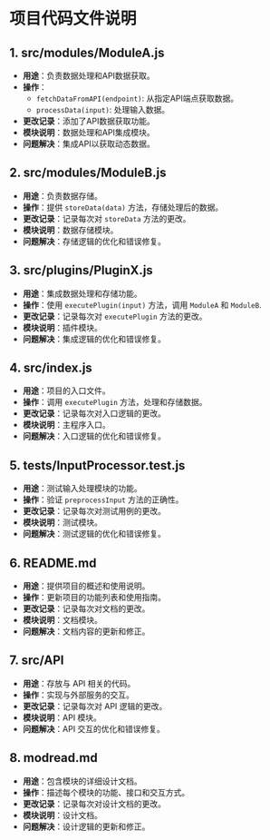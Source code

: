 # 项目代码文件说明

## 1. src/modules/ModuleA.js
- **用途**：负责数据处理和API数据获取。
- **操作**：
  - `fetchDataFromAPI(endpoint)`: 从指定API端点获取数据。
  - `processData(input)`: 处理输入数据。
- **更改记录**：添加了API数据获取功能。
- **模块说明**：数据处理和API集成模块。
- **问题解决**：集成API以获取动态数据。

## 2. src/modules/ModuleB.js
- **用途**：负责数据存储。
- **操作**：提供 `storeData(data)` 方法，存储处理后的数据。
- **更改记录**：记录每次对 `storeData` 方法的更改。
- **模块说明**：数据存储模块。
- **问题解决**：存储逻辑的优化和错误修复。

## 3. src/plugins/PluginX.js
- **用途**：集成数据处理和存储功能。
- **操作**：使用 `executePlugin(input)` 方法，调用 `ModuleA` 和 `ModuleB`.
- **更改记录**：记录每次对 `executePlugin` 方法的更改。
- **模块说明**：插件模块。
- **问题解决**：集成逻辑的优化和错误修复。

## 4. src/index.js
- **用途**：项目的入口文件。
- **操作**：调用 `executePlugin` 方法，处理和存储数据。
- **更改记录**：记录每次对入口逻辑的更改。
- **模块说明**：主程序入口。
- **问题解决**：入口逻辑的优化和错误修复。

## 5. tests/InputProcessor.test.js
- **用途**：测试输入处理模块的功能。
- **操作**：验证 `preprocessInput` 方法的正确性。
- **更改记录**：记录每次对测试用例的更改。
- **模块说明**：测试模块。
- **问题解决**：测试逻辑的优化和错误修复。

## 6. README.md
- **用途**：提供项目的概述和使用说明。
- **操作**：更新项目的功能列表和使用指南。
- **更改记录**：记录每次对文档的更改。
- **模块说明**：文档模块。
- **问题解决**：文档内容的更新和修正。

## 7. src/API
- **用途**：存放与 API 相关的代码。
- **操作**：实现与外部服务的交互。
- **更改记录**：记录每次对 API 逻辑的更改。
- **模块说明**：API 模块。
- **问题解决**：API 交互的优化和错误修复。

## 8. modread.md
- **用途**：包含模块的详细设计文档。
- **操作**：描述每个模块的功能、接口和交互方式。
- **更改记录**：记录每次对设计文档的更改。
- **模块说明**：设计文档。
- **问题解决**：设计逻辑的更新和修正。